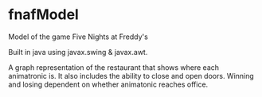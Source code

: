 # fnafModel

Model of the game Five Nights at Freddy's

Built in java using javax.swing & javax.awt.

A graph representation of the restaurant that shows where each animatronic is.
It also includes the ability to close and open doors. Winning and losing dependent on whether animatonic reaches office.
